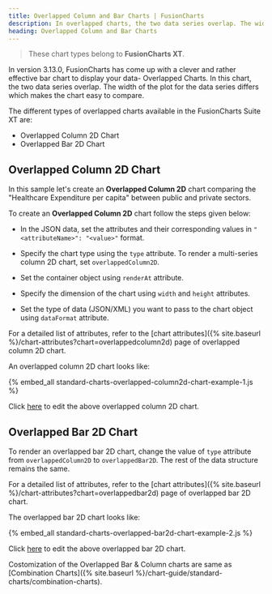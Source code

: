 ```yaml
---
title: Overlapped Column and Bar Charts | FusionCharts
description: In overlapped charts, the two data series overlap. The width of the plot for the data series differs which makes the chart easy to compare.
heading: Overlapped Column and Bar Charts
---
```


> These chart types belong to **FusionCharts XT**.

In version 3.13.0, FusionCharts has come up with a clever and rather effective bar chart to display your data- Overlapped Charts. In this chart, the two data series overlap. The width of the plot for the data series differs which makes the chart easy to compare. 

The different types of overlapped charts available in the FusionCharts Suite XT are:

* Overlapped Column 2D Chart
* Overlapped Bar 2D Chart

## Overlapped Column 2D Chart

In this sample let's create an **Overlapped Column 2D** chart comparing the "Healthcare Expenditure per capita" between public and private sectors.

To create an **Overlapped Column 2D** chart follow the steps given below:

* In the JSON data, set the attributes and their corresponding values in `"<attributeName>": "<value>"` format.

* Specify the chart type using the `type` attribute. To render a multi-series column 2D chart, set `overlappedColumn2D`.

* Set the container object using `renderAt` attribute.

* Specify the dimension of the chart using `width` and `height` attributes.

* Set the type of data (JSON/XML) you want to pass to the chart object using `dataFormat` attribute.

For a detailed list of attributes, refer to the [chart attributes]({% site.baseurl %}/chart-attributes?chart=overlappedcolumn2d) page of overlapped column 2D chart.

An overlapped column 2D chart looks like:

{% embed_all standard-charts-overlapped-column2d-chart-example-1.js %}

Click [here](http://jsfiddle.net/fusioncharts/yaqert65/) to edit the above overlapped column 2D chart.

## Overlapped Bar 2D Chart

To render an overlapped bar 2D chart, change the value of `type` attribute from `overlappedColumn2D` to `overlappedBar2D`. The rest of the data structure remains the same.

For a detailed list of attributes, refer to the [chart attributes]({% site.baseurl %}/chart-attributes?chart=overlappedbar2d) page of overlapped bar 2D chart.

The overlapped bar 2D chart looks like:

{% embed_all standard-charts-overlapped-bar2d-chart-example-2.js %}

Click [here](http://jsfiddle.net/fusioncharts/6k7zoes8/) to edit the above overlapped bar 2D chart.

Costomization of the Overlapped Bar & Column charts are same as [Combination Charts]({% site.baseurl %}/chart-guide/standard-charts/combination-charts).